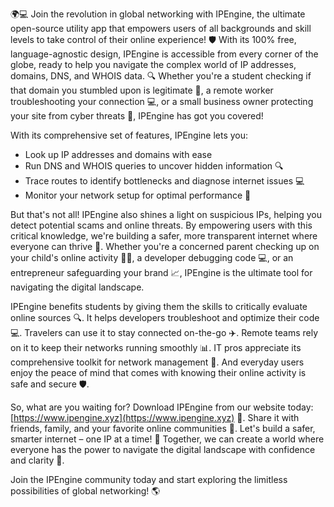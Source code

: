 🌍💻 Join the revolution in global networking with IPEngine, the ultimate open-source utility app that empowers users of all backgrounds and skill levels to take control of their online experience! 🛡️ With its 100% free, language-agnostic design, IPEngine is accessible from every corner of the globe, ready to help you navigate the complex world of IP addresses, domains, DNS, and WHOIS data. 🔍 Whether you're a student checking if that domain you stumbled upon is legitimate 🤔, a remote worker troubleshooting your connection 💻, or a small business owner protecting your site from cyber threats 🚀, IPEngine has got you covered!

With its comprehensive set of features, IPEngine lets you:

* Look up IP addresses and domains with ease
* Run DNS and WHOIS queries to uncover hidden information 🔍
* Trace routes to identify bottlenecks and diagnose internet issues 💻
* Monitor your network setup for optimal performance 📡

But that's not all! IPEngine also shines a light on suspicious IPs, helping you detect potential scams and online threats. By empowering users with this critical knowledge, we're building a safer, more transparent internet where everyone can thrive 🌟. Whether you're a concerned parent checking up on your child's online activity 👩‍👧, a developer debugging code 💻, or an entrepreneur safeguarding your brand 📈, IPEngine is the ultimate tool for navigating the digital landscape.

IPEngine benefits students by giving them the skills to critically evaluate online sources 🔍. It helps developers troubleshoot and optimize their code 💻. Travelers can use it to stay connected on-the-go ✈️. Remote teams rely on it to keep their networks running smoothly 📊. IT pros appreciate its comprehensive toolkit for network management 🎯. And everyday users enjoy the peace of mind that comes with knowing their online activity is safe and secure 🛡️.

So, what are you waiting for? Download IPEngine from our website today: [https://www.ipengine.xyz](https://www.ipengine.xyz) 🔴. Share it with friends, family, and your favorite online communities 👫. Let's build a safer, smarter internet – one IP at a time! 🚀 Together, we can create a world where everyone has the power to navigate the digital landscape with confidence and clarity 💪.

Join the IPEngine community today and start exploring the limitless possibilities of global networking! 🌎